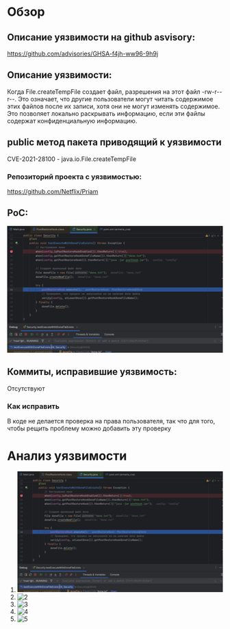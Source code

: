 # Обзор #

## Описание уязвимости на github asvisory: ##
https://github.com/advisories/GHSA-f4jh-ww96-9h9j

## Описание уязвимости: ##
Когда File.createTempFile создает файл, разрешения на этот файл -rw-r--r--. Это означает, что другие пользователи могут читать содержимое этих файлов после их записи, хотя они не могут изменять содержимое. Это позволяет локально раскрывать информацию, если эти файлы содержат конфиденциальную информацию.

## public метод пакета приводящий к уязвимости ##
CVE-2021-28100 - java.io.File.createTempFile

### Репозиторий проекта с уязвимостью: ###
https://github.com/Netflix/Priam

## PoC: ##
![0](1.png)
<!-- ~~~java
File tempFile = File.createTempFile(prefix, suffix);
tempFile.setReadable(false);
tempFile.setWritable(false);
~~~ -->

## Коммиты, исправившие уязвимость: ##
Отсутствуют

### Как исправить ###
В коде не делается проверка на права пользователя, так что для того, чтобы рещить проблему можно добавить эту проверку

# Анализ уязвимости #
1) ![1](1.png)
2) ![2](2.png)
3) ![3](3.png)
4) ![4](4.png)
5) ![5](5.png)